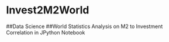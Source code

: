 # Invest2M2World

##Data Science
##World Statistics Analysis
on M2 to Investment Correlation
in JPython Notebook

